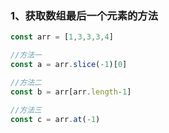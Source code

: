### 1、获取数组最后一个元素的方法

```javascript
const arr = [1,3,3,3,4]

//方法一
const a = arr.slice(-1)[0]

//方法二
const b = arr[arr.length-1]

//方法三
const c = arr.at(-1)
```

